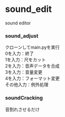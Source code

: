 # sound_edit
sound editor 
### sound_adjust
クローンしてmain.pyを実行  
0を入力：終了  
1を入力：尺をカット  
2を入力：音声データを合成  
3を入力：音量変更  
4を入力：フォーマット変更  
その他入力：例外処理

### soundCracking
音割れさせるだけ
